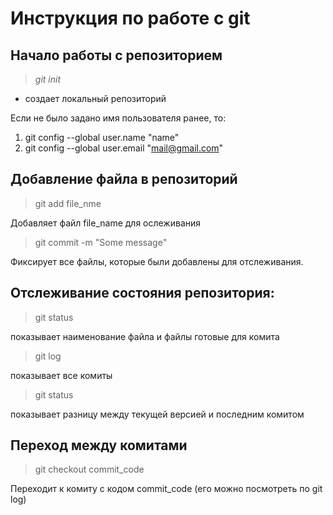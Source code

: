 # Инструкция по работе с git

## Начало работы с репозиторием
> *git init*

* создает локальный репозиторий

Если не было задано имя пользователя ранее, то:
1. git config --global user.name "name"
2. git config --global user.email "mail@gmail.com"

## Добавление файла в репозиторий
> git add file_nme

Добавляет файл file_name для ослеживания

> git commit -m "Some message"

Фиксирует все файлы, которые были добавлены для отслеживания.

## Отслеживание состояния репозитория:

> git status

показывает наименование файла и файлы готовые для комита

> git log

показывает все комиты

> git status 

показывает разницу между текущей версией и последним комитом

## Переход между комитами

> git checkout commit_code

Переходит к комиту с кодом commit_code (его можно посмотреть по git log)
